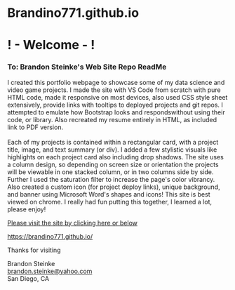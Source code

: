 # Brandino771.github.io

<h1>! - Welcome - !</h1>
<h3>To: Brandon Steinke's Web Site Repo ReadMe </h3>
<p> 
 I created this portfolio webpage to showcase some of my data science and video game projects. I made the site with VS Code from scratch with pure HTML code, made it responsive on most devices, also used CSS style sheet extensively, provide links with tooltips to deployed projects and git repos. I attempted to emulate how Bootstrap looks and respondswithout using their code, or library. Also recreated my resume entirely in HTML, as included link to PDF version. 
<br><br>
Each of my projects is contained within a rectangular card, with a project title, image, and text summary (or div).  I added a few stylistic visuals like highlights on each project card also including drop shadows. The site uses a column design, so depending on screen size or orientation the projects will be viewable in one stacked column, or in two columns side by side. Further I used the saturation filter to increase the page's color vibrancy. Also created a custom icon (for project deploy links), unique background, and banner using Microsoft Word's shapes and icons!  This site is best viewed on chrome. I really had fun putting this together, I learned a lot, please enjoy! 
</p>

<a href= "https://brandino771.github.io/" > Please visit the site by clicking here or below </a>

https://brandino771.github.io/

Thanks for visiting

Brandon Steinke<br>
brandon.steinke@yahoo.com<br>
San Diego, CA
